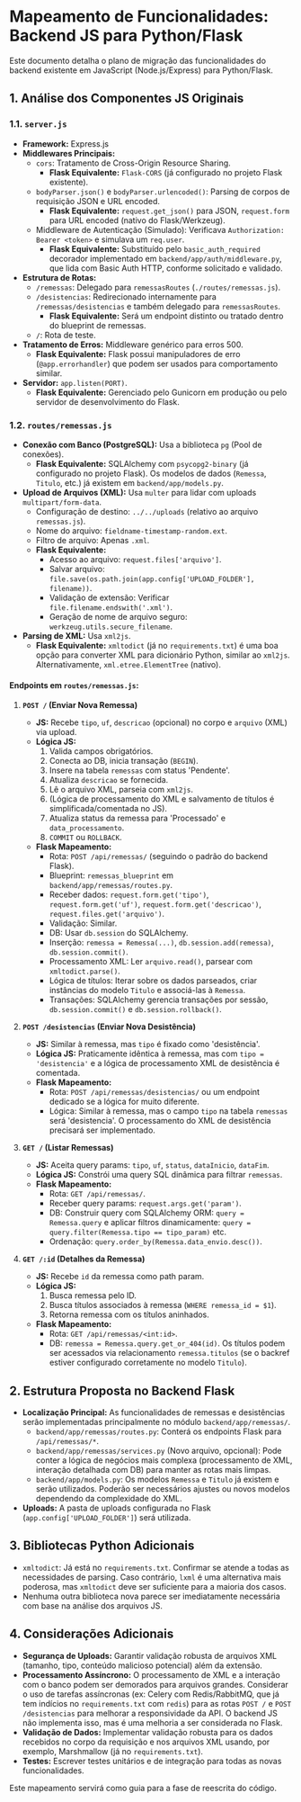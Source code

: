 # Mapeamento de Funcionalidades: Backend JS para Python/Flask

Este documento detalha o plano de migração das funcionalidades do backend existente em JavaScript (Node.js/Express) para Python/Flask.

## 1. Análise dos Componentes JS Originais

### 1.1. `server.js`

*   **Framework:** Express.js
*   **Middlewares Principais:**
    *   `cors`: Tratamento de Cross-Origin Resource Sharing.
        *   **Flask Equivalente:** `Flask-CORS` (já configurado no projeto Flask existente).
    *   `bodyParser.json()` e `bodyParser.urlencoded()`: Parsing de corpos de requisição JSON e URL encoded.
        *   **Flask Equivalente:** `request.get_json()` para JSON, `request.form` para URL encoded (nativo do Flask/Werkzeug).
    *   Middleware de Autenticação (Simulado): Verificava `Authorization: Bearer <token>` e simulava um `req.user`.
        *   **Flask Equivalente:** Substituído pelo `basic_auth_required` decorador implementado em `backend/app/auth/middleware.py`, que lida com Basic Auth HTTP, conforme solicitado e validado.
*   **Estrutura de Rotas:**
    *   `/remessas`: Delegado para `remessasRoutes` (`./routes/remessas.js`).
    *   `/desistencias`: Redirecionado internamente para `/remessas/desistencias` e também delegado para `remessasRoutes`.
        *   **Flask Equivalente:** Será um endpoint distinto ou tratado dentro do blueprint de remessas.
    *   `/`: Rota de teste.
*   **Tratamento de Erros:** Middleware genérico para erros 500.
    *   **Flask Equivalente:** Flask possui manipuladores de erro (`@app.errorhandler`) que podem ser usados para comportamento similar.
*   **Servidor:** `app.listen(PORT)`.
    *   **Flask Equivalente:** Gerenciado pelo Gunicorn em produção ou pelo servidor de desenvolvimento do Flask.

### 1.2. `routes/remessas.js`

*   **Conexão com Banco (PostgreSQL):** Usa a biblioteca `pg` (Pool de conexões).
    *   **Flask Equivalente:** SQLAlchemy com `psycopg2-binary` (já configurado no projeto Flask). Os modelos de dados (`Remessa`, `Titulo`, etc.) já existem em `backend/app/models.py`.
*   **Upload de Arquivos (XML):** Usa `multer` para lidar com uploads `multipart/form-data`.
    *   Configuração de destino: `../../uploads` (relativo ao arquivo `remessas.js`).
    *   Nome do arquivo: `fieldname-timestamp-random.ext`.
    *   Filtro de arquivo: Apenas `.xml`.
    *   **Flask Equivalente:**
        *   Acesso ao arquivo: `request.files['arquivo']`.
        *   Salvar arquivo: `file.save(os.path.join(app.config['UPLOAD_FOLDER'], filename))`.
        *   Validação de extensão: Verificar `file.filename.endswith('.xml')`.
        *   Geração de nome de arquivo seguro: `werkzeug.utils.secure_filename`.
*   **Parsing de XML:** Usa `xml2js`.
    *   **Flask Equivalente:** `xmltodict` (já no `requirements.txt`) é uma boa opção para converter XML para dicionário Python, similar ao `xml2js`. Alternativamente, `xml.etree.ElementTree` (nativo).

#### Endpoints em `routes/remessas.js`:

1.  **`POST /` (Enviar Nova Remessa)**
    *   **JS:** Recebe `tipo`, `uf`, `descricao` (opcional) no corpo e `arquivo` (XML) via upload.
    *   **Lógica JS:**
        1.  Valida campos obrigatórios.
        2.  Conecta ao DB, inicia transação (`BEGIN`).
        3.  Insere na tabela `remessas` com status 'Pendente'.
        4.  Atualiza `descricao` se fornecida.
        5.  Lê o arquivo XML, parseia com `xml2js`.
        6.  (Lógica de processamento do XML e salvamento de títulos é simplificada/comentada no JS).
        7.  Atualiza status da remessa para 'Processado' e `data_processamento`.
        8.  `COMMIT` ou `ROLLBACK`.
    *   **Flask Mapeamento:**
        *   Rota: `POST /api/remessas/` (seguindo o padrão do backend Flask).
        *   Blueprint: `remessas_blueprint` em `backend/app/remessas/routes.py`.
        *   Receber dados: `request.form.get('tipo')`, `request.form.get('uf')`, `request.form.get('descricao')`, `request.files.get('arquivo')`.
        *   Validação: Similar.
        *   DB: Usar `db.session` do SQLAlchemy.
        *   Inserção: `remessa = Remessa(...)`, `db.session.add(remessa)`, `db.session.commit()`.
        *   Processamento XML: Ler `arquivo.read()`, parsear com `xmltodict.parse()`.
        *   Lógica de títulos: Iterar sobre os dados parseados, criar instâncias do modelo `Titulo` e associá-las à `Remessa`.
        *   Transações: SQLAlchemy gerencia transações por sessão, `db.session.commit()` e `db.session.rollback()`.

2.  **`POST /desistencias` (Enviar Nova Desistência)**
    *   **JS:** Similar à remessa, mas `tipo` é fixado como 'desistência'.
    *   **Lógica JS:** Praticamente idêntica à remessa, mas com `tipo = 'desistencia'` e a lógica de processamento XML de desistência é comentada.
    *   **Flask Mapeamento:**
        *   Rota: `POST /api/remessas/desistencias/` ou um endpoint dedicado se a lógica for muito diferente.
        *   Lógica: Similar à remessa, mas o campo `tipo` na tabela `remessas` será 'desistencia'. O processamento do XML de desistência precisará ser implementado.

3.  **`GET /` (Listar Remessas)**
    *   **JS:** Aceita query params: `tipo`, `uf`, `status`, `dataInicio`, `dataFim`.
    *   **Lógica JS:** Constrói uma query SQL dinâmica para filtrar `remessas`.
    *   **Flask Mapeamento:**
        *   Rota: `GET /api/remessas/`.
        *   Receber query params: `request.args.get('param')`.
        *   DB: Construir query com SQLAlchemy ORM: `query = Remessa.query` e aplicar filtros dinamicamente: `query = query.filter(Remessa.tipo == tipo_param)` etc.
        *   Ordenação: `query.order_by(Remessa.data_envio.desc())`.

4.  **`GET /:id` (Detalhes da Remessa)**
    *   **JS:** Recebe `id` da remessa como path param.
    *   **Lógica JS:**
        1.  Busca remessa pelo ID.
        2.  Busca títulos associados à remessa (`WHERE remessa_id = $1`).
        3.  Retorna remessa com os títulos aninhados.
    *   **Flask Mapeamento:**
        *   Rota: `GET /api/remessas/<int:id>`.
        *   DB: `remessa = Remessa.query.get_or_404(id)`. Os títulos podem ser acessados via relacionamento `remessa.titulos` (se o backref estiver configurado corretamente no modelo `Titulo`).

## 2. Estrutura Proposta no Backend Flask

*   **Localização Principal:** As funcionalidades de remessas e desistências serão implementadas principalmente no módulo `backend/app/remessas/`.
    *   `backend/app/remessas/routes.py`: Conterá os endpoints Flask para `/api/remessas/*`.
    *   `backend/app/remessas/services.py` (Novo arquivo, opcional): Pode conter a lógica de negócios mais complexa (processamento de XML, interação detalhada com DB) para manter as rotas mais limpas.
    *   `backend/app/models.py`: Os modelos `Remessa` e `Titulo` já existem e serão utilizados. Poderão ser necessários ajustes ou novos modelos dependendo da complexidade do XML.
*   **Uploads:** A pasta de uploads configurada no Flask (`app.config['UPLOAD_FOLDER']`) será utilizada.

## 3. Bibliotecas Python Adicionais

*   `xmltodict`: Já está no `requirements.txt`. Confirmar se atende a todas as necessidades de parsing. Caso contrário, `lxml` é uma alternativa mais poderosa, mas `xmltodict` deve ser suficiente para a maioria dos casos.
*   Nenhuma outra biblioteca nova parece ser imediatamente necessária com base na análise dos arquivos JS.

## 4. Considerações Adicionais

*   **Segurança de Uploads:** Garantir validação robusta de arquivos XML (tamanho, tipo, conteúdo malicioso potencial) além da extensão.
*   **Processamento Assíncrono:** O processamento de XML e a interação com o banco podem ser demorados para arquivos grandes. Considerar o uso de tarefas assíncronas (ex: Celery com Redis/RabbitMQ, que já tem indícios no `requirements.txt` com `redis`) para as rotas `POST /` e `POST /desistencias` para melhorar a responsividade da API. O backend JS não implementa isso, mas é uma melhoria a ser considerada no Flask.
*   **Validação de Dados:** Implementar validação robusta para os dados recebidos no corpo da requisição e nos arquivos XML usando, por exemplo, Marshmallow (já no `requirements.txt`).
*   **Testes:** Escrever testes unitários e de integração para todas as novas funcionalidades.

Este mapeamento servirá como guia para a fase de reescrita do código.
